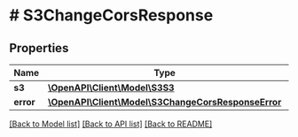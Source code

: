 # # S3ChangeCorsResponse

## Properties

Name | Type | Description | Notes
------------ | ------------- | ------------- | -------------
**s3** | [**\OpenAPI\Client\Model\S3S3**](S3S3.md) |  | [optional]
**error** | [**\OpenAPI\Client\Model\S3ChangeCorsResponseError**](S3ChangeCorsResponseError.md) |  | [optional]

[[Back to Model list]](../../README.md#models) [[Back to API list]](../../README.md#endpoints) [[Back to README]](../../README.md)
